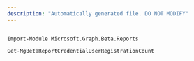 ```yaml
---
description: "Automatically generated file. DO NOT MODIFY"
---
```


```powershellv2

Import-Module Microsoft.Graph.Beta.Reports

Get-MgBetaReportCredentialUserRegistrationCount

```